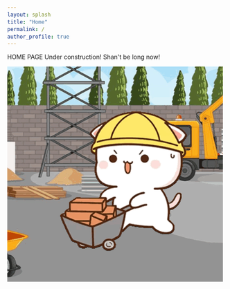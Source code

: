 ```yaml
---
layout: splash
title: "Home"
permalink: / 
author_profile: true
---
```


HOME PAGE
Under construction! Shan't be long now!

![Distant structures expected based on accretion event orbits](/assets/images/peach-cat-construction-worker.gif)

